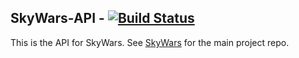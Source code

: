 SkyWars-API - [![Build Status](https://travis-ci.org/SkyWars/SkyWars-API.png?branch=master)](https://travis-ci.org/SkyWars/SkyWars-API)
---

This is the API for SkyWars. See [SkyWars](https://github.com/SkyWars/SkyWars) for the main project repo.
